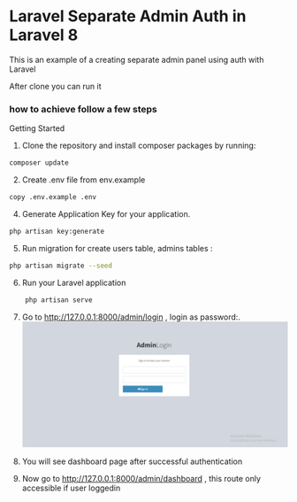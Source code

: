 # Laravel Separate Admin Auth in Laravel 8
This is an example of a creating separate admin panel using auth with Laravel

After clone you can run it

### how to achieve follow a few steps 
Getting Started
1. Clone the repository and install composer packages by running:
```bash
composer update 
```
2. Create .env file from env.example
```bash
copy .env.example .env
```
4. Generate Application Key for your application.
```bash
php artisan key:generate
```
5. Run migration for create users table, admins  tables :
```bash
php artisan migrate --seed
```
6. Run your Laravel application
```bash
    php artisan serve
```
7. Go to http://127.0.0.1:8000/admin/login , login as <EMAIL> password:<PASSWORD>.
<img alt="Awesome GitHub Profile Readme" src="public/image/adminlogin.PNG"> </img>

8. You will see dashboard page after successful authentication
9. Now go to http://127.0.0.1:8000/admin/dashboard , this route only accessible if user loggedin
